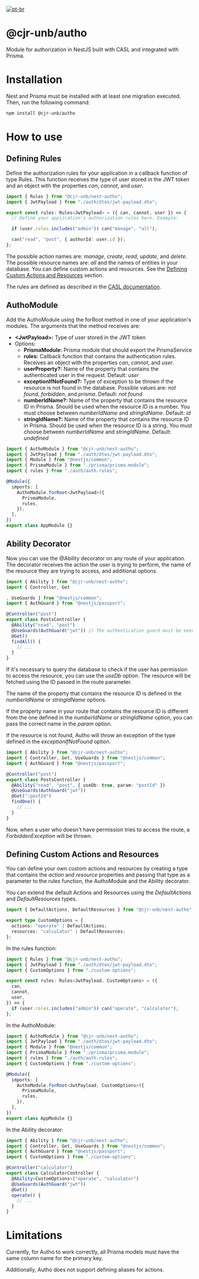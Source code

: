 [![pt-br](https://img.shields.io/badge/lang-pt--br-green.svg)](https://github.com/CJR-UnB/autho/blob/main/README.pt-br.md)

# @cjr-unb/autho

Module for authorization in NestJS built with CASL and integrated with Prisma.

# Installation

Nest and Prisma must be installed with at least one migration executed. Then, run the following command:

```bash
npm install @cjr-unb/autho
```

# How to use

## Defining Rules

Define the authorization rules for your application in a callback function of type Rules. This function receives the type of user stored in the JWT token and an object with the properties _can_, _cannot_, and _user_.

```typescript
import { Rules } from "@cjr-unb/nest-autho";
import { JwtPayload } from "./auth/dtos/jwt-payload.dto";

export const rules: Rules<JwtPayload> = ({ can, cannot, user }) => {
  // Define your application's authorization rules here. Example:

  if (user.roles.includes("admin")) can("manage", "all");

  can("read", "post", { authorId: user.id });
};
```

The possible action names are: _manage_, _create_, _read_, _update_, and _delete_.
The possible resource names are: _all_ and the names of entities in your database.
You can define custom actions and resources. See the [Defining Custom Actions and Resources](#defining-custom-actions-and-resources) section.

The rules are defined as described in the [CASL documentation](https://casl.js.org/v6/en/guide/define-rules).

## AuthoModule

Add the AuthoModule using the forRoot method in one of your application's modules. The arguments that the method receives are:

- **\<JwtPayload\>:** Type of user stored in the JWT token
- Options:
  - **PrismaModule:** Prisma module that should export the PrismaService
  - **rules:** Callback function that contains the authentication rules. Receives an object with the properties _can_, _cannot_, and _user_.
  - **userProperty?:** Name of the property that contains the authenticated user in the request. Default: _user_
  - **exceptionIfNotFound?:** Type of exception to be thrown if the resource is not found in the database. Possible values are: _not found_, _forbidden_, and _prisma_. Default: _not found_
  - **numberIdName?:** Name of the property that contains the resource ID in Prisma. Should be used when the resource ID is a number. You must choose between _numberIdName_ and _stringIdName_.
    Default: _id_
  - **stringIdName?:** Name of the property that contains the resource ID in Prisma. Should be used when the resource ID is a string. You must choose between _numberIdName_ and _stringIdName_. Default: _undefined_

```typescript
import { AuthoModule } from "@cjr-unb/nest-autho";
import { JwtPayload } from "./auth/dtos/jwt-payload.dto";
import { Module } from "@nestjs/common";
import { PrismaModule } from "./prisma/prisma.module";
import { rules } from "./auth/auth.rules";

@Module({
  imports: [
    AuthoModule.forRoot<JwtPayload>({
      PrismaModule,
      rules,
    }),
  ],
})
export class AppModule {}
```

## Ability Decorator

Now you can use the @Ability decorator on any route of your application. The decorator receives the action the user is trying to perform, the name of the resource they are trying to access, and additional options.

```typescript
import { Ability } from "@cjr-unb/nest-autho";
import { Controller, Get

, UseGuards } from "@nestjs/common";
import { AuthGuard } from "@nestjs/passport";

@Controller("post")
export class PostsController {
  @Ability("read", "post")
  @UseGuards(AuthGuard("jwt")) // The authentication guard must be executed before the authorization guard
  @Get()
  findAll() {
    // ...
  }
}
```

If it's necessary to query the database to check if the user has permission to access the resource, you can use the _useDb_ option. The resource will be fetched using the ID passed in the route parameter.

The name of the property that contains the resource ID is defined in the _numberIdName_ or _stringIdName_ options.

If the property name in your route that contains the resource ID is different from the one defined in the _numberIdName_ or _stringIdName_ option, you can pass the correct name in the _param_ option.

If the resource is not found, Autho will throw an exception of the type defined in the _exceptionIfNotFound_ option.

```typescript
import { Ability } from "@cjr-unb/nest-autho";
import { Controller, Get, UseGuards } from "@nestjs/common";
import { AuthGuard } from "@nestjs/passport";

@Controller("post")
export class PostsController {
  @Ability("read", "post", { useDb: true, param: "postId" })
  @UseGuards(AuthGuard("jwt"))
  @Get(":postId")
  findOne() {
    // ...
  }
}
```

Now, when a user who doesn't have permission tries to access the route, a _ForbiddenException_ will be thrown.

## Defining Custom Actions and Resources

You can define your own custom actions and resources by creating a type that contains the _action_ and _resource_ properties and passing that type as a parameter to the rules function, the AuthoModule and the Ability decorator.

You can extend the default Actions and Resources using the _DefaultActions_ and _DefaultResources_ types.

```typescript
import { DefaultActions, DefaultResources } from "@cjr-unb/nest-autho";

export type CustomOptions = {
  actions: "operate" | DefaultActions;
  resources: "calculator" | DefaultResources;
};
```

In the rules function:
```typescript
import { Rules } from "@cjr-unb/nest-autho";
import { JwtPayload } from "./auth/dtos/jwt-payload.dto";
import { CustomOptions } from "./custom-options";

export const rules: Rules<JwtPayload, CustomOptions> = ({
  can,
  cannot,
  user,
}) => {
  if (user.roles.includes("admin")) can("operate", "calculator");
};
```

In the AuthoModule:
```typescript
import { AuthoModule } from "@cjr-unb/nest-autho";
import { JwtPayload } from "./auth/dtos/jwt-payload.dto";
import { Module } from "@nestjs/common";
import { PrismaModule } from "./prisma/prisma.module";
import { rules } from "./auth/auth.rules";
import { CustomOptions } from "./custom-options";

@Module({
  imports: [
    AuthoModule.forRoot<JwtPayload, CustomOptions>({
      PrismaModule,
      rules,
    }),
  ],
})
export class AppModule {}
```

In the Ability decorator:
```typescript
import { Ability } from "@cjr-unb/nest-autho";
import { Controller, Get, UseGuards } from "@nestjs/common";
import { AuthGuard } from "@nestjs/passport";
import { CustomOptions } from "./custom-options";

@Controller("calculator")
export class CalculatorController {
  @Ability<CustomOptions>("operate", "calculator")
  @UseGuards(AuthGuard("jwt"))
  @Get()
  operate() {
    // ...
  }
}
```

# Limitations

Currently, for Autho to work correctly, all Prisma models must have the same column name for the primary key.

Additionally, Autho does not support defining aliases for actions.
